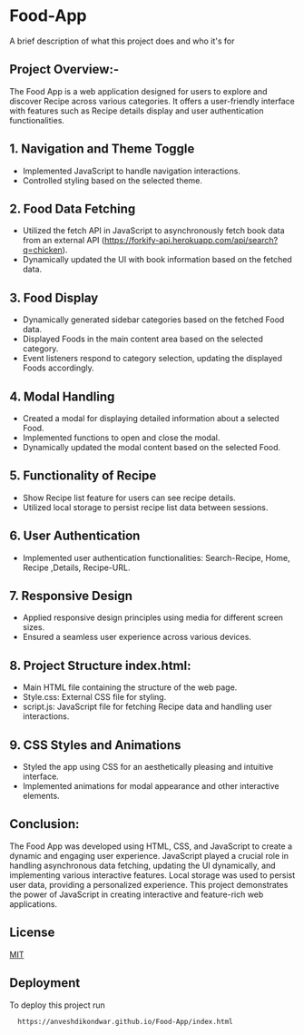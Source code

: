 

# Food-App

A brief description of what this project does and who it's for

## Project Overview:-
The Food App is a web application designed for users to explore and discover Recipe across various categories. It offers a user-friendly interface with features such as Recipe details display and user authentication functionalities.



## 1. Navigation and Theme Toggle
 -  Implemented JavaScript to handle navigation interactions.   
 -  Controlled styling based on the selected theme.
## 2. Food Data Fetching 
 -  Utilized the fetch API in JavaScript to asynchronously fetch book data from an external API (https://forkify-api.herokuapp.com/api/search?q=chicken).
 - Dynamically updated the UI with book information based on the fetched data.
## 3. Food Display
-  Dynamically generated sidebar categories based on the fetched Food data.
- Displayed Foods in the main content area based on the selected category. 
- Event listeners respond to category selection, updating the displayed Foods accordingly.
## 4. Modal Handling
- Created a modal for displaying detailed information about a selected Food. 
- Implemented functions to open and close the modal. 
- Dynamically updated the modal content based on the selected Food.
## 5. Functionality of Recipe
- Show Recipe list feature for users can see recipe details.  
- Utilized local storage to persist recipe list data between sessions.
## 6. User Authentication
- Implemented user authentication functionalities: Search-Recipe, Home, Recipe ,Details, Recipe-URL.
## 7. Responsive Design
- Applied responsive design principles using media for different screen sizes. 
- Ensured a seamless user experience across various devices.  
## 8. Project Structure index.html:
- Main HTML file containing the structure of the web page.
- Style.css: External CSS file for styling. 
- script.js: JavaScript file for fetching Recipe data and handling user interactions.  
## 9. CSS Styles and Animations
- Styled the app using CSS for an aesthetically pleasing and intuitive interface. 
- Implemented animations for modal appearance and other interactive elements.

## Conclusion:
The Food App was developed using HTML, CSS, and JavaScript to create a dynamic and engaging user experience. JavaScript played a crucial role in handling asynchronous data fetching, updating the UI dynamically, and implementing various interactive features. Local storage was used to persist user data, providing a personalized experience. This project demonstrates the power of JavaScript in creating interactive and feature-rich web applications.

## License

[MIT](https://choosealicense.com/licenses/mit/)


## Deployment

To deploy this project run

```bash
  https://anveshdikondwar.github.io/Food-App/index.html
```

